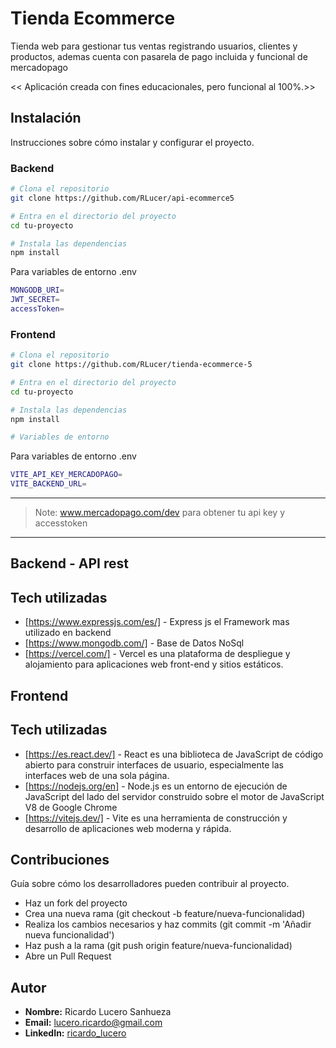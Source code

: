 # Tienda Ecommerce 

Tienda web para gestionar tus ventas registrando usuarios, clientes y productos, ademas cuenta con pasarela de pago incluida y funcional de mercadopago

<< Aplicación creada con fines educacionales, pero funcional al 100%.>>

## Instalación

Instrucciones sobre cómo instalar y configurar el proyecto.
### Backend
```bash
# Clona el repositorio
git clone https://github.com/RLucer/api-ecommerce5

# Entra en el directorio del proyecto
cd tu-proyecto

# Instala las dependencias
npm install


```
Para variables de entorno .env 

```sh
MONGODB_URI=
JWT_SECRET=
accessToken=
```


### Frontend 
```bash
# Clona el repositorio
git clone https://github.com/RLucer/tienda-ecommerce-5

# Entra en el directorio del proyecto
cd tu-proyecto

# Instala las dependencias
npm install

# Variables de entorno


```
Para variables de entorno .env 

```sh
VITE_API_KEY_MERCADOPAGO=
VITE_BACKEND_URL=
```



***
> Note: www.mercadopago.com/dev para obtener tu api key y accesstoken
***

## Backend - API rest

## Tech utilizadas

- [https://www.expressjs.com/es/] - Express js el Framework mas utilizado en backend
- [https://www.mongodb.com/] - Base de Datos NoSql 
- [https://vercel.com/] - Vercel es una plataforma de despliegue y alojamiento para aplicaciones web front-end y sitios estáticos.

## Frontend

## Tech utilizadas

- [https://es.react.dev/] -  React es una biblioteca de JavaScript de código abierto para construir interfaces de usuario, especialmente las interfaces web de una sola página.
- [https://nodejs.org/en] - Node.js es un entorno de ejecución de JavaScript del lado del servidor construido sobre el motor de JavaScript V8 de Google Chrome
- [https://vitejs.dev/] - Vite es una herramienta de construcción y desarrollo de aplicaciones web moderna y rápida. 




## Contribuciones
Guía sobre cómo los desarrolladores pueden contribuir al proyecto.

* Haz un fork del proyecto
* Crea una nueva rama (git checkout -b feature/nueva-funcionalidad)
* Realiza los cambios necesarios y haz commits (git commit -m 'Añadir nueva funcionalidad')
* Haz push a la rama (git push origin feature/nueva-funcionalidad)
* Abre un Pull Request



## Autor

- **Nombre:**  Ricardo Lucero Sanhueza
- **Email:** lucero.ricardo@gmail.com
- **LinkedIn:** [ricardo_lucero ](https://www.linkedin.com/in/ricardo-lucero-sanhueza/)